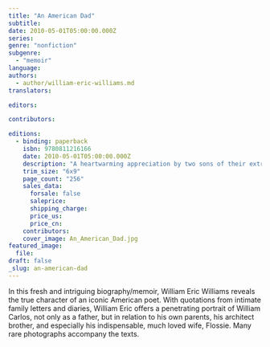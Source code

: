 ```yaml
---
title: "An American Dad"
subtitle:
date: 2010-05-01T05:00:00.000Z
series:
genre: "nonfiction"
subgenre:
  - "memoir"
language:
authors:
  - author/william-eric-williams.md
translators:

editors:

contributors:

editions:
  - binding: paperback
    isbn: 9780811216166
    date: 2010-05-01T05:00:00.000Z
    description: "A heartwarming appreciation by two sons of their extraordinary father. "
    trim_size: "6x9"
    page_count: "256"
    sales_data:
      forsale: false
      saleprice:
      shipping_charge:
      price_us:
      price_cn:
    contributors:
    cover_image: An_American_Dad.jpg
featured_image:
  file:
draft: false
_slug: an-american-dad
---
```


In this fresh and intriguing biography/memoir, William Eric Williams reveals the true character of an iconic American poet. With quotations from intimate family letters and diaries, William Eric offers a penetrating portrait of William Carlos, not only as a father, but in relation to his own parents, his architect brother, and especially his indispensable, much loved wife, Flossie. Many rare photographs accompany the texts.

